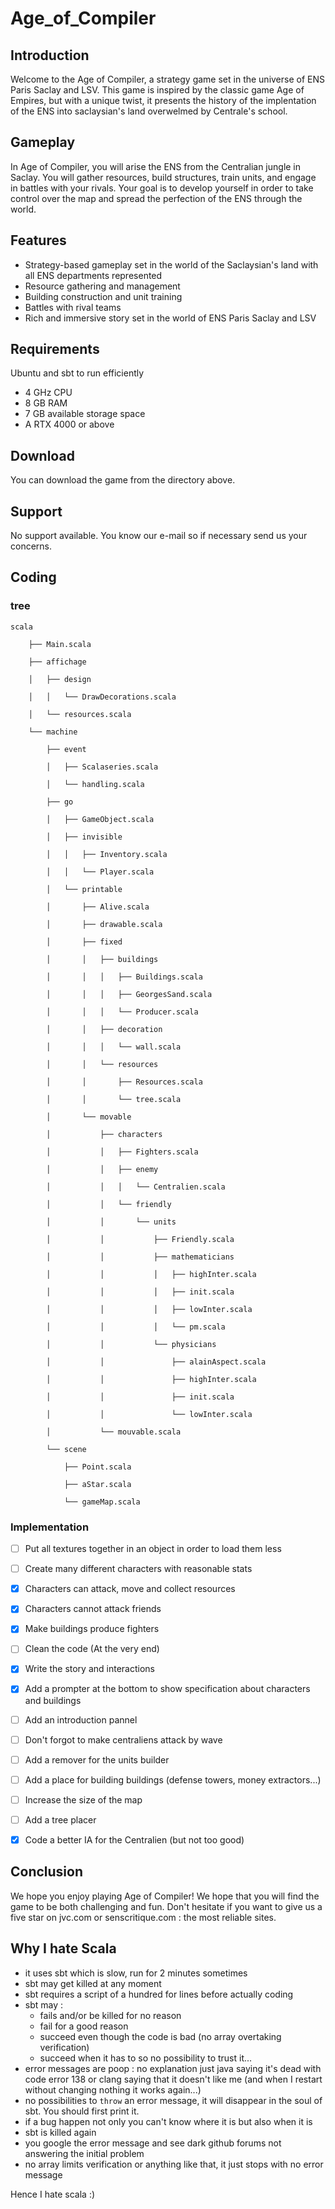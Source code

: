 # Age_of_Compiler
## Introduction
Welcome to the Age of Compiler, a strategy game set in the universe of ENS Paris Saclay and LSV. This game is inspired by the classic game Age of Empires, but with a unique twist, it presents the history of the implentation of the ENS into saclaysian's land overwelmed by Centrale's school.

## Gameplay
In Age of Compiler, you will arise the ENS from the Centralian jungle in Saclay. You will gather resources, build structures, train units, and engage in battles with your rivals. Your goal is to develop yourself in order to take control over the map and spread the perfection of the ENS through the world.

## Features
- Strategy-based gameplay set in the world of the Saclaysian's land with all ENS departments represented
- Resource gathering and management
- Building construction and unit training
- Battles with rival teams
- Rich and immersive story set in the world of ENS Paris Saclay and LSV

## Requirements
Ubuntu and sbt to run efficiently
- 4 GHz CPU
- 8 GB RAM
- 7 GB available storage space
- A RTX 4000 or above
## Download
You can download the game from the directory above.

## Support
No support available. You know our e-mail so if necessary send us your concerns.


## Coding
### tree
```
scala

    ├── Main.scala

    ├── affichage

    │   ├── design

    │   │   └── DrawDecorations.scala

    │   └── resources.scala

    └── machine

        ├── event

        │   ├── Scalaseries.scala

        │   └── handling.scala

        ├── go

        │   ├── GameObject.scala

        │   ├── invisible

        │   │   ├── Inventory.scala

        │   │   └── Player.scala

        │   └── printable

        │       ├── Alive.scala

        │       ├── drawable.scala

        │       ├── fixed

        │       │   ├── buildings

        │       │   │   ├── Buildings.scala

        │       │   │   ├── GeorgesSand.scala

        │       │   │   └── Producer.scala

        │       │   ├── decoration

        │       │   │   └── wall.scala

        │       │   └── resources

        │       │       ├── Resources.scala

        │       │       └── tree.scala

        │       └── movable

        │           ├── characters

        │           │   ├── Fighters.scala

        │           │   ├── enemy

        │           │   │   └── Centralien.scala

        │           │   └── friendly

        │           │       └── units

        │           │           ├── Friendly.scala

        │           │           ├── mathematicians

        │           │           │   ├── highInter.scala

        │           │           │   ├── init.scala

        │           │           │   ├── lowInter.scala

        │           │           │   └── pm.scala

        │           │           └── physicians

        │           │               ├── alainAspect.scala

        │           │               ├── highInter.scala

        │           │               ├── init.scala

        │           │               └── lowInter.scala

        │           └── mouvable.scala

        └── scene

            ├── Point.scala

            ├── aStar.scala

            └── gameMap.scala
```

### Implementation
- [ ] Put all textures together in an object in order to load them less
- [ ] Create many different characters with reasonable stats
- [x] Characters can attack, move and collect resources 
- [x] Characters cannot attack friends
- [x] Make buildings produce fighters
- [ ] Clean the code (At the very end)
- [x] Write the story and interactions
- [x] Add a prompter at the bottom to show specification about characters and buildings
- [ ] Add an introduction pannel
- [ ] Don't forgot to make centraliens attack by wave
- [ ] Add a remover for the units builder
- [ ] Add a place for building buildings (defense towers, money extractors...)
- [ ] Increase the size of the map
- [ ] Add a tree placer
- [x] Code a better IA for the Centralien (but not too good)


## Conclusion
We hope you enjoy playing Age of Compiler! We hope that you will find the game to be both challenging and fun. Don't hesitate if you want to give us a five star on jvc.com or senscritique.com : the most reliable sites.





## Why I hate Scala
- it uses sbt which is slow, run for 2 minutes sometimes
- sbt may get killed at any moment
- sbt requires a script of a hundred for lines before actually coding
- sbt may :
    - fails and/or be killed for no reason
    - fail for a good reason
    - succeed even though the code is bad (no array overtaking verification)
    - succeed when it has to
  so no possibility to trust it...
- error messages are poop : no explanation just java saying it's dead with code error 138 or clang saying that it doesn't like me (and when I restart without changing nothing it works again...)
- no possibilities to `throw` an error message, it will disappear in the soul of sbt. You should first print it.
- if a bug happen not only you can't know where it is but also when it is
- sbt is killed again
- you google the error message and see dark github forums not answering the initial problem
- no array limits verification or anything like that, it just stops with no error message

Hence I hate scala :)




